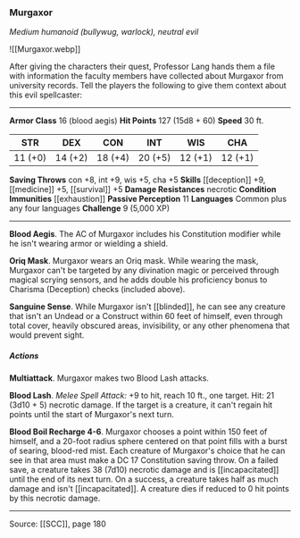 ### Murgaxor
_Medium humanoid (bullywug, warlock), neutral evil_

![[Murgaxor.webp]]

After giving the characters their quest, Professor Lang hands them a file with information the faculty members have collected about Murgaxor from university records. Tell the players the following to give them context about this evil spellcaster:






---

**Armor Class** 16 (blood aegis)
**Hit Points** 127 (15d8 + 60)
**Speed** 30 ft.

| STR     | DEX     | CON     | INT     | WIS     | CHA     |
|---------|---------|---------|---------|---------|---------|
| 11 (+0) | 14 (+2) | 18 (+4) | 20 (+5) | 12 (+1) | 12 (+1) |

**Saving Throws** con +8, int +9, wis +5, cha +5
**Skills** [[deception]] +9, [[medicine]] +5, [[survival]] +5
**Damage Resistances** necrotic
**Condition Immunities** [[exhaustion]]
**Passive Perception** 11
**Languages** Common plus any four languages
**Challenge** 9 (5,000 XP)

---

**Blood Aegis**. The AC of Murgaxor includes his Constitution modifier while he isn't wearing armor or wielding a shield.

**Oriq Mask**. Murgaxor wears an Oriq mask. While wearing the mask, Murgaxor can't be targeted by any divination magic or perceived through magical scrying sensors, and he adds double his proficiency bonus to Charisma (Deception) checks (included above).

**Sanguine Sense**. While Murgaxor isn't [[blinded]], he can see any creature that isn't an Undead or a Construct within 60 feet of himself, even through total cover, heavily obscured areas, invisibility, or any other phenomena that would prevent sight.

##### Actions
**Multiattack**. Murgaxor makes two Blood Lash attacks.

**Blood Lash**. _Melee Spell Attack:_ +9 to hit, reach 10 ft., one target. Hit: 21 (3d10 + 5) necrotic damage. If the target is a creature, it can't regain hit points until the start of Murgaxor's next turn.

**Blood Boil Recharge 4-6**. Murgaxor chooses a point within 150 feet of himself, and a 20-foot radius sphere centered on that point fills with a burst of searing, blood-red mist. Each creature of Murgaxor's choice that he can see in that area must make a DC 17 Constitution saving throw. On a failed save, a creature takes 38 (7d10) necrotic damage and is [[incapacitated]] until the end of its next turn. On a success, a creature takes half as much damage and isn't [[incapacitated]]. A creature dies if reduced to 0 hit points by this necrotic damage.


---

Source: [[SCC]], page 180